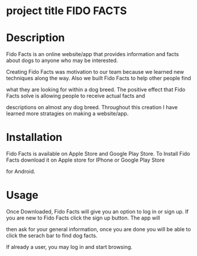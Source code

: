 # project title                    FIDO FACTS
 
 # Description
Fido Facts is an online website/app that provides information and facts about dogs to anyone who may be interested. 
  
Creating Fido Facts was motivation to our team because we learned new techniques along the way. Also we built Fido Facts to help other people find 

what they are looking for within a dog breed. The positive effect that Fido Facts solve is allowing people to receive actual facts and 

descriptions on almost any dog breed. Throughout this creation I have learned more stratagies on making a website/app.

# Installation
Fido Facts is available on Apple Store and Google Play Store. To Install Fido Facts download it on Apple store for IPhone or Google Play Store 

 for Android.
# Usage
 Once Downloaded, Fido Facts will give you an option to log in or sign up. If you are new to Fido Facts click the sign up button. The app will 
 
 then ask for your general information, once you are done you will be able to click the serach bar to find dog facts.

 If already a user, you may log in and start browsing.  